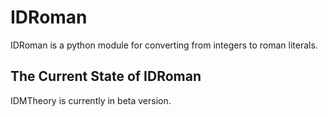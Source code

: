 # IDRoman

IDRoman is a python module for converting from integers to roman literals.

## The Current State of IDRoman

IDMTheory is currently in beta version.
